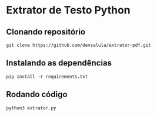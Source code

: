 # Extrator de Testo Python

## Clonando repositório

```git clone https://github.com/devsalula/extrator-pdf.git```

## Instalando as dependências

```pip install -r requirements.txt```

## Rodando código

``` python3 extrator.py ```